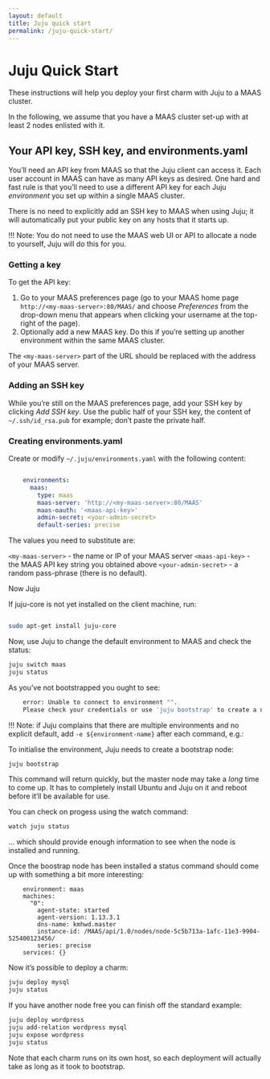```yaml
---
layout: default
title: Juju quick start
permalink: /juju-quick-start/
---
```


# Juju Quick Start

These instructions will help you deploy your first charm with Juju to a
MAAS cluster.

In the following, we assume that you have a MAAS cluster set-up with at
least 2 nodes enlisted with it.

## Your API key, SSH key, and environments.yaml


You’ll need an API key from MAAS so that the Juju client can access it.
Each user account in MAAS can have as many API keys as desired. One hard
and fast rule is that you’ll need to use a different API key for each
Juju *environment* you set up within a single MAAS cluster.

There is no need to explicitly add an SSH key to MAAS when using Juju;
it will automatically put your public key on any hosts that it starts
up.

!!! Note: You do not need to use the MAAS web UI or API to allocate a
node to yourself, Juju will do this for you.

### Getting a key

To get the API key:

1.  Go to your MAAS preferences page (go to your MAAS home page
    `http://<my-maas-server>:80/MAAS/` and choose
    *Preferences* from the drop-down menu that appears when clicking
    your username at the top-right of the page).
2.  Optionally add a new MAAS key. Do this if you’re setting up another
    environment within the same MAAS cluster.

The `<my-maas-server>` part of the URL should be replaced with the address of
your MAAS server.

### Adding an SSH key

While you’re still on the MAAS preferences page, add your SSH key by
clicking *Add SSH key*. Use the public half of your SSH key, the content
of `~/.ssh/id_rsa.pub` for example; don’t paste the
private half.

### Creating environments.yaml

Create or modify `~/.juju/environments.yaml` with
the following content:

```yaml

    environments:
      maas:
        type: maas
        maas-server: 'http://<my-maas-server>:80/MAAS'
        maas-oauth: '<maas-api-key>'
        admin-secret: <your-admin-secret>
        default-series: precise
```

The values you need to substitute are:

`<my-maas-server>` - the name or IP of your MAAS server
`<maas-api-key>` - the MAAS API key string you obtained above
`<your-admin-secret>` - a random pass-phrase (there is no default).

Now Juju

If juju-core is not yet installed on the client machine, run:

```bash

sudo apt-get install juju-core
```

Now, use Juju to change the default environment to MAAS and check the status:

```bash
juju switch maas
juju status
```
As you’ve not bootstrapped you ought to see:

```bash
    error: Unable to connect to environment "".
    Please check your credentials or use 'juju bootstrap' to create a new environment.
```

!!! Note: if Juju complains that there are multiple environments and no
explicit default, add `-e ${environment-name}` after
each command, e.g.:

To initialise the environment, Juju needs to create a bootstrap node:

```bash
juju bootstrap
```

This command will return quickly, but the master node may take a *long* time to
come up. It has to completely install Ubuntu and Juju on it and reboot
before it’ll be available for use. 

You can check on progess using the watch command:

```bash
watch juju status
```

... which should provide enough information to see when the node is installed and 
running.


Once the boostrap node has been installed a status command should come
up with something a bit more interesting:

```no-highlight
    environment: maas
    machines:
      "0":
        agent-state: started
        agent-version: 1.13.3.1
        dns-name: kmhwd.master
        instance-id: /MAAS/api/1.0/nodes/node-5c5b713a-1afc-11e3-9904-525400123456/
        series: precise
    services: {}
```

Now it’s possible to deploy a charm:

```bash
juju deploy mysql
juju status
```

If you have another node free you can finish off the standard example:

```bash
juju deploy wordpress
juju add-relation wordpress mysql
juju expose wordpress
juju status
```

Note that each charm runs on its own host, so each deployment will
actually take as long as it took to bootstrap.